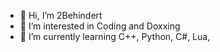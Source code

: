 - 👋 Hi, I’m 2Behindert
- 👀 I’m interested in Coding and Doxxing
- 🌱 I’m currently learning C++, Python, C#, Lua,
